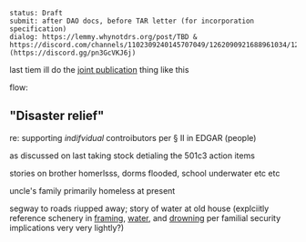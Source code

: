 ```
status: Draft
submit: after DAO docs, before TAR letter (for incorporation specification)
dialog: https://lemmy.whynotdrs.org/post/TBD & https://discord.com/channels/1102309240145707049/1262090921688961034/1284219424189976710 (https://discord.gg/pn3GcVKJ6j)
```

last tiem ill do the [joint publication](https://github.com/JFWooten4/free-markets/commit/a4f28578a93ac29b01259dd84c9b1ce22d6d67e5) thing like this

flow:

## "Disaster relief"

re: supporting _indifvidual_ controibutors per § II in EDGAR (people)

as discussed on last taking stock detialing the 501c3 action items


stories on brother homerlsss, dorms flooded, school underwater etc etc

uncle's family primarily homeless at present

segway to roads riupped away; story of water at old house (explciitly reference schenery in [framing](https://youtu.be/OorZcltoaHE), [water](https://youtu.be/6cKOyjKpGxk), and [drowning](https://youtu.be/nuHkILqvkDw) per familial security implications very very lightly?)
